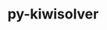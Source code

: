 ---
title: "py-kiwisolver"
layout: cache
categories: [package, develop-2024-01-21]
meta: {"versions": ["1.4.5"], "compilers": ["apple-clang@=15.0.0", "gcc@=11.1.0", "gcc@=11.3.0", "gcc@=11.4.0", "gcc@=7.5.0", "gcc@=9.4.0", "oneapi@=2023.2.0"], "oss": ["ubuntu18.04", "ubuntu20.04", "ubuntu22.04", "ventura"], "platforms": ["darwin", "linux"], "targets": ["aarch64", "neoverse_v1", "ppc64le", "x86_64_v3"], "stacks": ["data-vis-sdk", "e4s", "e4s-aarch64", "e4s-neoverse_v1", "e4s-oneapi", "e4s-power", "e4s-rocm-external", "ml-darwin-aarch64-mps", "ml-linux-x86_64-cpu", "ml-linux-x86_64-cuda", "radiuss", "root"], "num_specs": 17, "num_specs_by_stack": {"root": 17, "ml-darwin-aarch64-mps": 1, "radiuss": 1, "e4s-neoverse_v1": 2, "e4s-power": 2, "data-vis-sdk": 2, "e4s-rocm-external": 1, "e4s": 3, "e4s-oneapi": 3, "e4s-aarch64": 2, "ml-linux-x86_64-cpu": 1, "ml-linux-x86_64-cuda": 1}}
spec_details: [{"hash": "o3puowxifw7mp76ghd7xudrtpvywktll", "compiler": "apple-clang@=15.0.0", "versions": ["1.4.5"], "os": "ventura", "platform": "darwin", "target": "aarch64", "variants": ["build_system=python_pip"], "stacks": ["root", "ml-darwin-aarch64-mps"], "size": "-", "tarball": "https://binaries.spack.io/releases/develop-2024-01-21/build_cache/darwin-ventura-aarch64/apple-clang-15.0.0/py-kiwisolver-1.4.5/darwin-ventura-aarch64-apple-clang-15.0.0-py-kiwisolver-1.4.5-o3puowxifw7mp76ghd7xudrtpvywktll.spack"}, {"hash": "pry3omfzrsqrhfpuxxgj74qmclxeciio", "compiler": "gcc@=7.5.0", "versions": ["1.4.5"], "os": "ubuntu18.04", "platform": "linux", "target": "x86_64_v3", "variants": ["build_system=python_pip"], "stacks": ["radiuss", "root"], "size": "-", "tarball": "https://binaries.spack.io/releases/develop-2024-01-21/build_cache/linux-ubuntu18.04-x86_64_v3/gcc-7.5.0/py-kiwisolver-1.4.5/linux-ubuntu18.04-x86_64_v3-gcc-7.5.0-py-kiwisolver-1.4.5-pry3omfzrsqrhfpuxxgj74qmclxeciio.spack"}, {"hash": "pyh4wbv6u6jmlarlsmjbdvig6m7tubzq", "compiler": "gcc@=11.4.0", "versions": ["1.4.5"], "os": "ubuntu20.04", "platform": "linux", "target": "neoverse_v1", "variants": ["build_system=python_pip"], "stacks": ["e4s-neoverse_v1", "root"], "size": "-", "tarball": "https://binaries.spack.io/releases/develop-2024-01-21/build_cache/linux-ubuntu20.04-neoverse_v1/gcc-11.4.0/py-kiwisolver-1.4.5/linux-ubuntu20.04-neoverse_v1-gcc-11.4.0-py-kiwisolver-1.4.5-pyh4wbv6u6jmlarlsmjbdvig6m7tubzq.spack"}, {"hash": "os2lntcxkaylq4dw6pv7suu3ifnu4xln", "compiler": "gcc@=11.4.0", "versions": ["1.4.5"], "os": "ubuntu20.04", "platform": "linux", "target": "neoverse_v1", "variants": ["build_system=python_pip"], "stacks": ["e4s-neoverse_v1", "root"], "size": "-", "tarball": "https://binaries.spack.io/releases/develop-2024-01-21/build_cache/linux-ubuntu20.04-neoverse_v1/gcc-11.4.0/py-kiwisolver-1.4.5/linux-ubuntu20.04-neoverse_v1-gcc-11.4.0-py-kiwisolver-1.4.5-os2lntcxkaylq4dw6pv7suu3ifnu4xln.spack"}, {"hash": "gvapjbesvexgmendeaqovaelxkh2orwt", "compiler": "gcc@=9.4.0", "versions": ["1.4.5"], "os": "ubuntu20.04", "platform": "linux", "target": "ppc64le", "variants": ["build_system=python_pip"], "stacks": ["root", "e4s-power"], "size": "-", "tarball": "https://binaries.spack.io/releases/develop-2024-01-21/build_cache/linux-ubuntu20.04-ppc64le/gcc-9.4.0/py-kiwisolver-1.4.5/linux-ubuntu20.04-ppc64le-gcc-9.4.0-py-kiwisolver-1.4.5-gvapjbesvexgmendeaqovaelxkh2orwt.spack"}, {"hash": "4xojwkoqyvejikboky7bz33baern6rq2", "compiler": "gcc@=9.4.0", "versions": ["1.4.5"], "os": "ubuntu20.04", "platform": "linux", "target": "ppc64le", "variants": ["build_system=python_pip"], "stacks": ["root", "e4s-power"], "size": "-", "tarball": "https://binaries.spack.io/releases/develop-2024-01-21/build_cache/linux-ubuntu20.04-ppc64le/gcc-9.4.0/py-kiwisolver-1.4.5/linux-ubuntu20.04-ppc64le-gcc-9.4.0-py-kiwisolver-1.4.5-4xojwkoqyvejikboky7bz33baern6rq2.spack"}, {"hash": "iy2c2vlwmnyb6kw4lmn6iahace5bmfwo", "compiler": "gcc@=11.1.0", "versions": ["1.4.5"], "os": "ubuntu20.04", "platform": "linux", "target": "x86_64_v3", "variants": ["build_system=python_pip"], "stacks": ["data-vis-sdk", "root"], "size": "-", "tarball": "https://binaries.spack.io/releases/develop-2024-01-21/build_cache/linux-ubuntu20.04-x86_64_v3/gcc-11.1.0/py-kiwisolver-1.4.5/linux-ubuntu20.04-x86_64_v3-gcc-11.1.0-py-kiwisolver-1.4.5-iy2c2vlwmnyb6kw4lmn6iahace5bmfwo.spack"}, {"hash": "buqpo3uibnngk3us547vajk7yefej7vg", "compiler": "gcc@=11.1.0", "versions": ["1.4.5"], "os": "ubuntu20.04", "platform": "linux", "target": "x86_64_v3", "variants": ["build_system=python_pip"], "stacks": ["data-vis-sdk", "root"], "size": "-", "tarball": "https://binaries.spack.io/releases/develop-2024-01-21/build_cache/linux-ubuntu20.04-x86_64_v3/gcc-11.1.0/py-kiwisolver-1.4.5/linux-ubuntu20.04-x86_64_v3-gcc-11.1.0-py-kiwisolver-1.4.5-buqpo3uibnngk3us547vajk7yefej7vg.spack"}, {"hash": "6juyos22z36hrdlopwocn4vqwspiiuu5", "compiler": "gcc@=11.4.0", "versions": ["1.4.5"], "os": "ubuntu20.04", "platform": "linux", "target": "x86_64_v3", "variants": ["build_system=python_pip"], "stacks": ["e4s-rocm-external", "root", "e4s"], "size": "-", "tarball": "https://binaries.spack.io/releases/develop-2024-01-21/build_cache/linux-ubuntu20.04-x86_64_v3/gcc-11.4.0/py-kiwisolver-1.4.5/linux-ubuntu20.04-x86_64_v3-gcc-11.4.0-py-kiwisolver-1.4.5-6juyos22z36hrdlopwocn4vqwspiiuu5.spack"}, {"hash": "ywks7sp45arql47silyzjszksrvqrpco", "compiler": "gcc@=11.4.0", "versions": ["1.4.5"], "os": "ubuntu20.04", "platform": "linux", "target": "x86_64_v3", "variants": ["build_system=python_pip"], "stacks": ["root", "e4s"], "size": "-", "tarball": "https://binaries.spack.io/releases/develop-2024-01-21/build_cache/linux-ubuntu20.04-x86_64_v3/gcc-11.4.0/py-kiwisolver-1.4.5/linux-ubuntu20.04-x86_64_v3-gcc-11.4.0-py-kiwisolver-1.4.5-ywks7sp45arql47silyzjszksrvqrpco.spack"}, {"hash": "wg7q2kk2vqowvaxysodl36qffzjd3vfx", "compiler": "gcc@=11.4.0", "versions": ["1.4.5"], "os": "ubuntu20.04", "platform": "linux", "target": "x86_64_v3", "variants": ["build_system=python_pip"], "stacks": ["root", "e4s"], "size": "-", "tarball": "https://binaries.spack.io/releases/develop-2024-01-21/build_cache/linux-ubuntu20.04-x86_64_v3/gcc-11.4.0/py-kiwisolver-1.4.5/linux-ubuntu20.04-x86_64_v3-gcc-11.4.0-py-kiwisolver-1.4.5-wg7q2kk2vqowvaxysodl36qffzjd3vfx.spack"}, {"hash": "irviwwbj2gmg6flpcahwfceej7de4ebq", "compiler": "oneapi@=2023.2.0", "versions": ["1.4.5"], "os": "ubuntu20.04", "platform": "linux", "target": "x86_64_v3", "variants": ["build_system=python_pip"], "stacks": ["root", "e4s-oneapi"], "size": "-", "tarball": "https://binaries.spack.io/releases/develop-2024-01-21/build_cache/linux-ubuntu20.04-x86_64_v3/oneapi-2023.2.0/py-kiwisolver-1.4.5/linux-ubuntu20.04-x86_64_v3-oneapi-2023.2.0-py-kiwisolver-1.4.5-irviwwbj2gmg6flpcahwfceej7de4ebq.spack"}, {"hash": "lznuytqrjrlgsmurr5mqswal7jp43g53", "compiler": "oneapi@=2023.2.0", "versions": ["1.4.5"], "os": "ubuntu20.04", "platform": "linux", "target": "x86_64_v3", "variants": ["build_system=python_pip"], "stacks": ["root", "e4s-oneapi"], "size": "-", "tarball": "https://binaries.spack.io/releases/develop-2024-01-21/build_cache/linux-ubuntu20.04-x86_64_v3/oneapi-2023.2.0/py-kiwisolver-1.4.5/linux-ubuntu20.04-x86_64_v3-oneapi-2023.2.0-py-kiwisolver-1.4.5-lznuytqrjrlgsmurr5mqswal7jp43g53.spack"}, {"hash": "n2zue7tewjbvo6xags7xrvoozt6hbpnb", "compiler": "oneapi@=2023.2.0", "versions": ["1.4.5"], "os": "ubuntu20.04", "platform": "linux", "target": "x86_64_v3", "variants": ["build_system=python_pip"], "stacks": ["root", "e4s-oneapi"], "size": "-", "tarball": "https://binaries.spack.io/releases/develop-2024-01-21/build_cache/linux-ubuntu20.04-x86_64_v3/oneapi-2023.2.0/py-kiwisolver-1.4.5/linux-ubuntu20.04-x86_64_v3-oneapi-2023.2.0-py-kiwisolver-1.4.5-n2zue7tewjbvo6xags7xrvoozt6hbpnb.spack"}, {"hash": "chxvd3nm2gq4fx3xehvitgs43x7qstjt", "compiler": "gcc@=11.4.0", "versions": ["1.4.5"], "os": "ubuntu22.04", "platform": "linux", "target": "aarch64", "variants": ["build_system=python_pip"], "stacks": ["e4s-aarch64", "root"], "size": "-", "tarball": "https://binaries.spack.io/releases/develop-2024-01-21/build_cache/linux-ubuntu22.04-aarch64/gcc-11.4.0/py-kiwisolver-1.4.5/linux-ubuntu22.04-aarch64-gcc-11.4.0-py-kiwisolver-1.4.5-chxvd3nm2gq4fx3xehvitgs43x7qstjt.spack"}, {"hash": "mleg3gmw3rmgyrmnfykce4ko73gzmq5i", "compiler": "gcc@=11.4.0", "versions": ["1.4.5"], "os": "ubuntu22.04", "platform": "linux", "target": "aarch64", "variants": ["build_system=python_pip"], "stacks": ["e4s-aarch64", "root"], "size": "-", "tarball": "https://binaries.spack.io/releases/develop-2024-01-21/build_cache/linux-ubuntu22.04-aarch64/gcc-11.4.0/py-kiwisolver-1.4.5/linux-ubuntu22.04-aarch64-gcc-11.4.0-py-kiwisolver-1.4.5-mleg3gmw3rmgyrmnfykce4ko73gzmq5i.spack"}, {"hash": "xbo7gadb4h5vfjbnfdhc3vf5n3jmidsm", "compiler": "gcc@=11.3.0", "versions": ["1.4.5"], "os": "ubuntu22.04", "platform": "linux", "target": "x86_64_v3", "variants": ["build_system=python_pip"], "stacks": ["ml-linux-x86_64-cpu", "root", "ml-linux-x86_64-cuda"], "size": "-", "tarball": "https://binaries.spack.io/releases/develop-2024-01-21/build_cache/linux-ubuntu22.04-x86_64_v3/gcc-11.3.0/py-kiwisolver-1.4.5/linux-ubuntu22.04-x86_64_v3-gcc-11.3.0-py-kiwisolver-1.4.5-xbo7gadb4h5vfjbnfdhc3vf5n3jmidsm.spack"}]
---